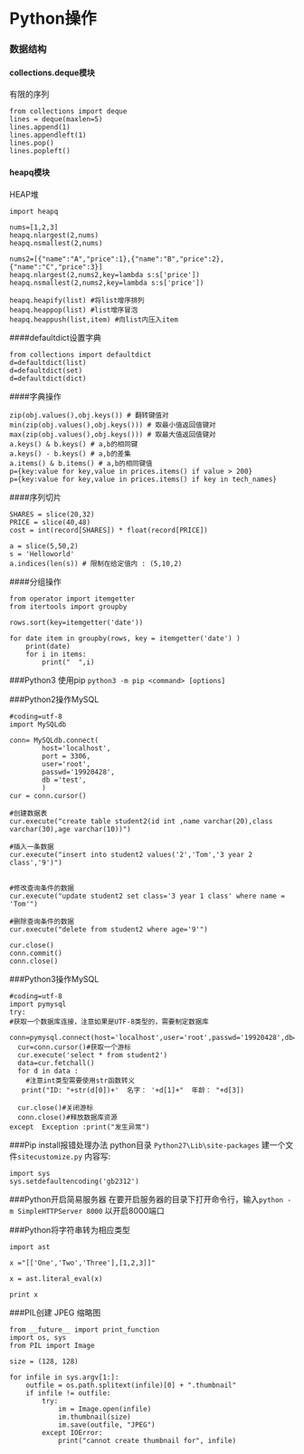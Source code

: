 Python操作
===

### 数据结构

#### collections.deque模块
有限的序列
```
from collections import deque
lines = deque(maxlen=5)
lines.append(1)
lines.appendleft(1)
lines.pop()
lines.popleft()
```

#### heapq模块
HEAP堆
```
import heapq

nums=[1,2,3]
heapq.nlargest(2,nums)
heapq.nsmallest(2,nums)

nums2=[{"name":"A","price":1},{"name":"B","price":2},{"name":"C","price":3}]
heapq.nlargest(2,nums2,key=lambda s:s['price'])
heapq.nsmallest(2,nums2,key=lambda s:s['price'])

heapq.heapify(list) #将list增序排列
heapq.heappop(list) #list增序冒泡
heapq.heappush(list,item) #向list内压入item
```
####defaultdict设置字典
```
from collections import defaultdict
d=defaultdict(list)
d=defaultdict(set)
d=defaultdict(dict)
```
####字典操作
```
zip(obj.values(),obj.keys()) # 翻转键值对
min(zip(obj.values(),obj.keys())) # 取最小值返回值键对
max(zip(obj.values(),obj.keys())) # 取最大值返回值键对
a.keys() & b.keys() # a,b的相同键
a.keys() - b.keys() # a,b的差集
a.items() & b.items() # a,b的相同键值
p={key:value for key,value in prices.items() if value > 200}
p={key:value for key,value in prices.items() if key in tech_names}
```
####序列切片
```
SHARES = slice(20,32)
PRICE = slice(40,48)
cost = int(record[SHARES]) * float(record[PRICE])

a = slice(5,50,2)
s = 'Helloworld'
a.indices(len(s)) # 限制在给定值内 : (5,10,2)
```

####分组操作
```
from operator import itemgetter
from itertools import groupby

rows.sort(key=itemgetter('date'))

for date item in groupby(rows, key = itemgetter('date') )
	print(date)
	for i in items:
		print("  ",i)
```
###Python3 使用pip
`python3 -m pip <command> [options]`

###Python2操作MySQL

	#coding=utf-8
	import MySQLdb

	conn= MySQLdb.connect(
	        host='localhost',
	        port = 3306,
	        user='root',
	        passwd='19920428',
	        db ='test',
	        )
	cur = conn.cursor()

	#创建数据表
	cur.execute("create table student2(id int ,name varchar(20),class varchar(30),age varchar(10))")

	#插入一条数据
	cur.execute("insert into student2 values('2','Tom','3 year 2 class','9')")


	#修改查询条件的数据
	cur.execute("update student2 set class='3 year 1 class' where name = 'Tom'")

	#删除查询条件的数据
	cur.execute("delete from student2 where age='9'")

	cur.close()
	conn.commit()
	conn.close()

###Python3操作MySQL

	#coding=utf-8
	import pymysql
	try:
	#获取一个数据库连接，注意如果是UTF-8类型的，需要制定数据库
	  conn=pymysql.connect(host='localhost',user='root',passwd='19920428',db='test',port=3306)
	  cur=conn.cursor()#获取一个游标
	  cur.execute('select * from student2')
	  data=cur.fetchall()
	  for d in data :
	    #注意int类型需要使用str函数转义
	   print("ID: "+str(d[0])+'  名字： '+d[1]+"  年龄： "+d[3])

	  cur.close()#关闭游标
	  conn.close()#释放数据库资源
	except  Exception :print("发生异常")

###Pip install报错处理办法
python目录 `Python27\Lib\site-packages` 建一个文件`sitecustomize.py`
内容写:

	import sys
	sys.setdefaultencoding('gb2312')

###Python开启简易服务器
在要开启服务器的目录下打开命令行，输入`python -m SimpleHTTPServer 8000` 以开启8000端口

###Python将字符串转为相应类型

	import ast

	x ="[['One','Two','Three'],[1,2,3]]"

	x = ast.literal_eval(x)

	print x

###PIL创建 JPEG 缩略图
```
from __future__ import print_function
import os, sys
from PIL import Image

size = (128, 128)

for infile in sys.argv[1:]:
    outfile = os.path.splitext(infile)[0] + ".thumbnail"
    if infile != outfile:
        try:
            im = Image.open(infile)
            im.thumbnail(size)
            im.save(outfile, "JPEG")
        except IOError:
            print("cannot create thumbnail for", infile)
```

<div id="quickLink">
  <ul>
  </ul>
</div>
<div id="backTop" data-toggle="tooltip" title="飞" ></div>
<script src="files/js/scrollTab.js"></script>
